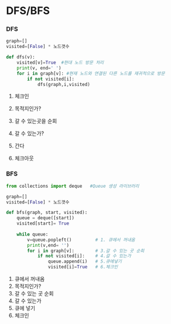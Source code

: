 # DFS/BFS

### DFS

```python
graph=[]
visited=[False] * 노드갯수

def dfs(v):
    visited[v]=True  #현대 노드 방문 처리
    print(v, end=' ')
    for i in graph[v]: #현재 노드와 연결된 다른 노드를 재귀적으로 방문 
        if not visited[i]:
            dfs(graph,i,visited)
```

1. 체크인

2. 목적지인가?
3. 갈 수 있는곳을 순회
4. 갈 수 있는가?
5. 간다
6. 체크아웃





### BFS

```python
from collections import deque   #Queue 생성 라이브러리

graph=[]
visited=[False] * 노드갯수

def bfs(graph, start, visited):
    queue = deque([start])
    visited[start]= True
    
    while queue:
        v=queue.popleft()		  # 1. 큐에서 꺼내옴
        print(v,end= '')
        for i in graph[v]:        # 3.갈 수 있는 곳 순회
            if not visited[i]:    # 4.갈 수 있는가
                queue.append(i)   # 5.큐에넣기
                visited[i]=True   # 6.체크인
```



1. 큐에서 꺼내옴
2. 목적지인가?
3. 갈 수 있는 곳 순회
4. 갈 수 있는가
5. 큐에 넣기
6. 체크인